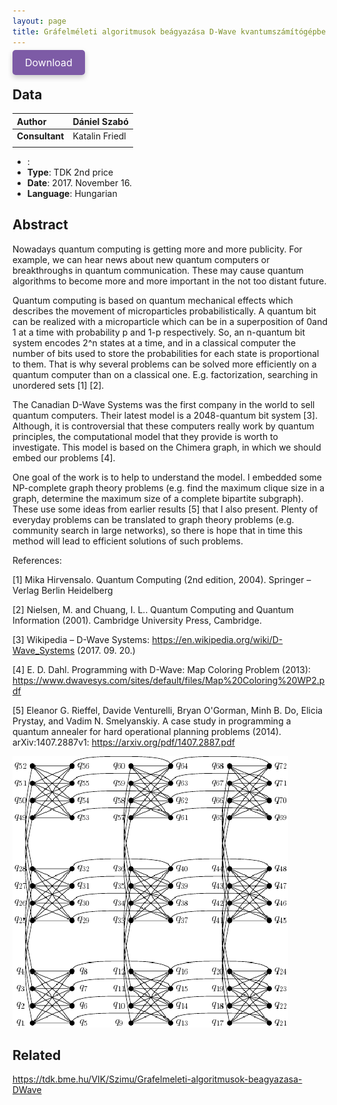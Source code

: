 ```yaml
---
layout: page
title: Gráfelméleti algoritmusok beágyazása D-Wave kvantumszámítógépbe
---
```


<a
  href="https://quszit.github.io/thesises/daniel-szabo-2017-11-16-tdk-grafelmeleti-algoritmusok-beagyazasa-dwave-kvantumszamitogepbe.pdf"
  download
  style="
    padding: 10px 20px;
    background-color: #7D5BA6;
    border: none;
    outline: none;
    border-radius: 5px;
    color: white;
    font-size: 16px;
    cursor: pointer;
    text-decoration: none;
    box-shadow: 0 4px 8px rgba(0, 0, 0, 0.2);
    transition: background-color 0.3s ease;"
    onmouseover="this.style.backgroundColor='#6D4A94'" 
    onmouseout="this.style.backgroundColor='#7D5BA6'"
    onfocus="this.style.boxShadow='0 0 0 2px #5C3A82'"
    onblur="this.style.boxShadow='0 4px 8px rgba(0, 0, 0, 0.2)'"
    onmousedown="this.style.backgroundColor='#5C3A82'"
    onmouseup="this.style.backgroundColor='#7D5BA6'"
    >Download</a>

## Data

| **Author** | Dániel Szabó |
| :- | :- |
| **Consultant** | Katalin Friedl |
| | |

- : 
- **Type**: TDK 2nd price
- **Date**: 2017. November 16.
- **Language**: Hungarian

## Abstract

Nowadays quantum computing is getting more and more publicity. For example, we can hear news about new quantum computers or breakthroughs in quantum communication. These may cause quantum algorithms to become more and more important in the not too distant future.

Quantum computing is based on quantum mechanical effects which describes the movement of microparticles probabilistically. A quantum bit can be realized with a microparticle which can be in a superposition of 0and 1 at a time with probability p and 1-p respectively. So, an n-quantum bit system encodes 2^n states at a time, and in a classical computer the number of bits used to store the probabilities for each state is proportional to them. That is why several problems can be solved more efficiently on a quantum computer than on a classical one. E.g. factorization, searching in unordered sets [1] [2].

The Canadian D-Wave Systems was the first company in the world to sell quantum computers. Their latest model is a 2048-quantum bit system [3]. Although, it is controversial that these computers really work by quantum principles, the computational model that they provide is worth to investigate. This model is based on the Chimera graph, in which we should embed our problems [4].

One goal of the work is to help to understand the model. I embedded some NP-complete graph theory problems (e.g. find the maximum clique size in a graph, determine the maximum size of a complete bipartite subgraph). These use some ideas from earlier results [5] that I also present. Plenty of everyday problems can be translated to graph theory problems (e.g. community search in large networks), so there is hope that in time this method will lead to efficient solutions of such problems.

References:

[1] Mika Hirvensalo. Quantum Computing (2nd edition, 2004). Springer – Verlag Berlin Heidelberg

[2] Nielsen, M. and Chuang, I. L.. Quantum Computing and Quantum Information (2001). Cambridge University Press, Cambridge.

[3] Wikipedia – D-Wave Systems: https://en.wikipedia.org/wiki/D-Wave_Systems (2017. 09. 20.)

[4] E. D. Dahl. Programming with D-Wave: Map Coloring Problem (2013): https://www.dwavesys.com/sites/default/files/Map%20Coloring%20WP2.pdf

[5] Eleanor G. Rieffel, Davide Venturelli, Bryan O'Gorman, Minh B. Do, Elicia Prystay, and Vadim N. Smelyanskiy. A case study in programming a quantum annealer for hard operational planning problems (2014). arXiv:1407.2887v1: https://arxiv.org/pdf/1407.2887.pdf


![Chimera graph](/assets/thesises/daniel-szabo-2017-11-16-tdk-grafelmeleti-algoritmusok-beagyazasa-dwave-kvantumszamitogepbe.png)

## Related

https://tdk.bme.hu/VIK/Szimu/Grafelmeleti-algoritmusok-beagyazasa-DWave
